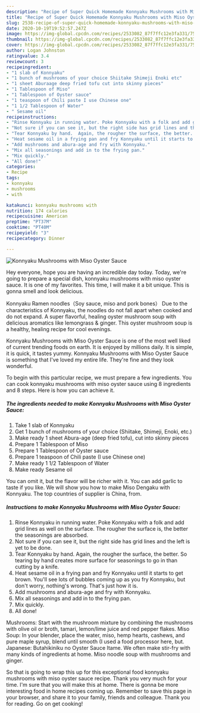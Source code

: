 ```yaml
---
description: "Recipe of Super Quick Homemade Konnyaku Mushrooms with Miso Oyster Sauce"
title: "Recipe of Super Quick Homemade Konnyaku Mushrooms with Miso Oyster Sauce"
slug: 2538-recipe-of-super-quick-homemade-konnyaku-mushrooms-with-miso-oyster-sauce
date: 2020-10-19T19:52:57.247Z
image: https://img-global.cpcdn.com/recipes/2533082_87f7ffc12e3fa331/751x532cq70/konnyaku-mushrooms-with-miso-oyster-sauce-recipe-main-photo.jpg
thumbnail: https://img-global.cpcdn.com/recipes/2533082_87f7ffc12e3fa331/751x532cq70/konnyaku-mushrooms-with-miso-oyster-sauce-recipe-main-photo.jpg
cover: https://img-global.cpcdn.com/recipes/2533082_87f7ffc12e3fa331/751x532cq70/konnyaku-mushrooms-with-miso-oyster-sauce-recipe-main-photo.jpg
author: Logan Johnston
ratingvalue: 3.4
reviewcount: 3
recipeingredient:
- "1 slab of Konnyaku"
- "1 bunch of mushrooms of your choice Shiitake Shimeji Enoki etc"
- "1 sheet Aburaage deep fried tofu cut into skinny pieces"
- "1 Tablespoon of Miso"
- "1 Tablespoon of Oyster sauce"
- "1 teaspoon of Chili paste I use Chinese one"
- "1 1/2 Tablespoon of Water"
- " Sesame oil"
recipeinstructions:
- "Rinse Konnyaku in running water. Poke Konnyaku with a folk and add grid lines as well on the surface.  The rougher the surface is, the better the seasonings are absorbed."
- "Not sure if you can see it, but the right side has grid lines and the left is yet to be done."
- "Tear Konnyaku by hand.  Again, the rougher the surface, the better.  So tearing by hand creates more surface for seasonings to go in than cutting by a knife."
- "Heat sesame oil in a frying pan and fry Konnyaku until it starts to get brown.  You&#39;ll see lots of bubbles coming up as you fry Konnyaku, but don&#39;t worry, nothing&#39;s wrong.  That&#39;s just how it is."
- "Add mushrooms and abura-age and fry with Konnyaku."
- "Mix all seasonings and add in to the frying pan."
- "Mix quickly."
- "All done!"
categories:
- Recipe
tags:
- konnyaku
- mushrooms
- with

katakunci: konnyaku mushrooms with 
nutrition: 174 calories
recipecuisine: American
preptime: "PT37M"
cooktime: "PT40M"
recipeyield: "3"
recipecategory: Dinner

---
```



![Konnyaku Mushrooms with Miso Oyster Sauce](https://img-global.cpcdn.com/recipes/2533082_87f7ffc12e3fa331/751x532cq70/konnyaku-mushrooms-with-miso-oyster-sauce-recipe-main-photo.jpg)

Hey everyone, hope you are having an incredible day today. Today, we're going to prepare a special dish, konnyaku mushrooms with miso oyster sauce. It is one of my favorites. This time, I will make it a bit unique. This is gonna smell and look delicious.

Konnyaku Ramen noodles（Soy sauce, miso and pork bones） Due to the characteristics of Konnyaku, the noodles do not fall apart when cooked and do not expand. A super flavorful, healing oyster mushroom soup with delicious aromatics like lemongrass &amp; ginger. This oyster mushroom soup is a healthy, healing recipe for cool evenings.

Konnyaku Mushrooms with Miso Oyster Sauce is one of the most well liked of current trending foods on earth. It is enjoyed by millions daily. It is simple, it is quick, it tastes yummy. Konnyaku Mushrooms with Miso Oyster Sauce is something that I've loved my entire life. They're fine and they look wonderful.


To begin with this particular recipe, we must prepare a few ingredients. You can cook konnyaku mushrooms with miso oyster sauce using 8 ingredients and 8 steps. Here is how you can achieve it.

<!--inarticleads1-->

##### The ingredients needed to make Konnyaku Mushrooms with Miso Oyster Sauce:

1. Take 1 slab of Konnyaku
1. Get 1 bunch of mushrooms of your choice (Shiitake, Shimeji, Enoki, etc.)
1. Make ready 1 sheet Abura-age (deep fried tofu), cut into skinny pieces
1. Prepare 1 Tablespoon of Miso
1. Prepare 1 Tablespoon of Oyster sauce
1. Prepare 1 teaspoon of Chili paste (I use Chinese one)
1. Make ready 1 1/2 Tablespoon of Water
1. Make ready  Sesame oil


You can omit it, but the flavor will be richer with it. You can add garlic to taste if you like. We will show you how to make Miso Dengaku with Konnyaku. The top countries of supplier is China, from. 

<!--inarticleads2-->

##### Instructions to make Konnyaku Mushrooms with Miso Oyster Sauce:

1. Rinse Konnyaku in running water. Poke Konnyaku with a folk and add grid lines as well on the surface.  The rougher the surface is, the better the seasonings are absorbed.
1. Not sure if you can see it, but the right side has grid lines and the left is yet to be done.
1. Tear Konnyaku by hand.  Again, the rougher the surface, the better.  So tearing by hand creates more surface for seasonings to go in than cutting by a knife.
1. Heat sesame oil in a frying pan and fry Konnyaku until it starts to get brown.  You&#39;ll see lots of bubbles coming up as you fry Konnyaku, but don&#39;t worry, nothing&#39;s wrong.  That&#39;s just how it is.
1. Add mushrooms and abura-age and fry with Konnyaku.
1. Mix all seasonings and add in to the frying pan.
1. Mix quickly.
1. All done!


Mushrooms: Start with the mushroom mixture by combining the mushrooms with olive oil or broth, tamari, lemon/lime juice and red pepper flakes. Miso Soup: In your blender, place the water, miso, hemp hearts, cashews, and pure maple syrup, blend until smooth (I used a food processor here, but. Japanese: Butahikiniku no Oyster Sauce Itame. We often make stir-fry with many kinds of ingredients at home. Miso noodle soup with mushrooms and ginger. 

So that is going to wrap this up for this exceptional food konnyaku mushrooms with miso oyster sauce recipe. Thank you very much for your time. I'm sure that you will make this at home. There is gonna be more interesting food in home recipes coming up. Remember to save this page in your browser, and share it to your family, friends and colleague. Thank you for reading. Go on get cooking!
